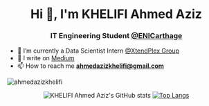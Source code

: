 <h1 align="center">Hi 👋, I'm KHELIFI Ahmed Aziz</h1>
<h3 align="center">IT Engineering Student <a href="http://www.enicarthage.rnu.tn">@ENICarthage</a></h3>
                           

- 🔭 I’m currently a Data Scientist Intern [@XtendPlex Group](https://www.xtendplex.com/)  
- 📝 I write on [Medium](https://ahmedazizkhelifi.medium.com)  
- 📫 How to reach me **ahmedazizkhelifi@gmail.com**
                           
<p align="left"> <img src="https://komarev.com/ghpvc/?username=ahmedazizkhelifi" alt="ahmedazizkhelifi" /> </p>

<div align="center">  
  
![KHELIFI Ahmed Aziz's GitHub stats](https://github-readme-stats.vercel.app/api?username=ahmedazizkhelifi&show_icons=true&count_private=true&theme=tokyonight) [![Top Langs](https://github-readme-stats.vercel.app/api/top-langs/?username=ahmedazizkhelifi&layout=compact&theme=tokyonight)](https://github.com/anuraghazra/github-readme-stats)
</div>




<!--
**AhmedAzizKhelifi/ahmedazizkhelifi** is a ✨ _special_ ✨ repository because its `README.md` (this file) appears on your GitHub profile.

Here are some ideas to get you started:


- 🌱 I’m currently learning ...
- 👯 I’m looking to collaborate on ...
- 🤔 I’m looking for help with ...
- 💬 Ask me about ...
- 📫 How to reach me: ...
- 😄 Pronouns: ...
- ⚡ Fun fact: ...

[![Top Langs](https://github-readme-stats.vercel.app/api/top-langs/?username=ahmedazizkhelifi&langs_count=8&theme=tokyonight)](https://github.com/anuraghazra/github-readme-stats)

-->
